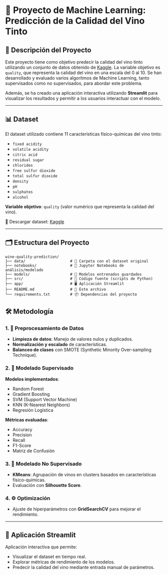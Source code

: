 # 🍷 Proyecto de Machine Learning: Predicción de la Calidad del Vino Tinto

## 📖 Descripción del Proyecto

Este proyecto tiene como objetivo predecir la calidad del vino tinto utilizando un conjunto de datos obtenido de [Kaggle](https://www.kaggle.com/datasets/uciml/red-wine-quality-cortez-et-al-2009/data). La variable objetivo es `quality`, que representa la calidad del vino en una escala del 0 al 10. Se han desarrollado y evaluado varios algoritmos de Machine Learning, tanto supervisados como no supervisados, para abordar este problema.

Además, se ha creado una aplicación interactiva utilizando **Streamlit** para visualizar los resultados y permitir a los usuarios interactuar con el modelo.

---

## 📊 Dataset

El dataset utilizado contiene 11 características físico-químicas del vino tinto:
- `fixed acidity`
- `volatile acidity`
- `citric acid`
- `residual sugar`
- `chlorides`
- `free sulfur dioxide`
- `total sulfur dioxide`
- `density`
- `pH`
- `sulphates`
- `alcohol`

**Variable objetivo**: `quality` (valor numérico que representa la calidad del vino).

🔗 Descargar dataset: [Kaggle](https://www.kaggle.com/datasets/uciml/red-wine-quality-cortez-et-al-2009/data)

---

## 🗂️ Estructura del Proyecto

```plaintext
wine-quality-prediction/
├── data/                    # 📁 Carpeta con el dataset original
├── notebooks/               # 📓 Jupyter Notebooks de análisis/modelado
├── models/                  # 🧠 Modelos entrenados guardados
├── src/                     # 🐍 Código fuente (scripts de Python)
├── app/                     # 🖥️ Aplicación Streamlit
├── README.md                # 📄 Este archivo
└── requirements.txt         # 📦 Dependencias del proyecto
```

## 🛠️ Metodología

### 1. 🧹 Preprocesamiento de Datos
- **Limpieza de datos**: Manejo de valores nulos y duplicados.
- **Normalización y escalado** de características.
- **Balanceo de clases** con SMOTE (Synthetic Minority Over-sampling Technique).

### 2. 🤖 Modelado Supervisado
**Modelos implementados**:
- Random Forest
- Gradient Boosting
- SVM (Support Vector Machine)
- KNN (K-Nearest Neighbors)
- Regresión Logística

**Métricas evaluadas**:
- Accuracy
- Precision
- Recall
- F1-Score
- Matriz de Confusión

### 3. 🧩 Modelado No Supervisado
- **KMeans**: Agrupación de vinos en clusters basados en características físico-químicas.
- Evaluación con **Silhouette Score**.

### 4. ⚙️ Optimización
- Ajuste de hiperparámetros con **GridSearchCV** para mejorar el rendimiento.

---

## 📱 Aplicación Streamlit
Aplicación interactiva que permite:
- Visualizar el dataset en tiempo real.
- Explorar métricas de rendimiento de los modelos.
- Predecir la calidad del vino mediante entrada manual de parámetros.

